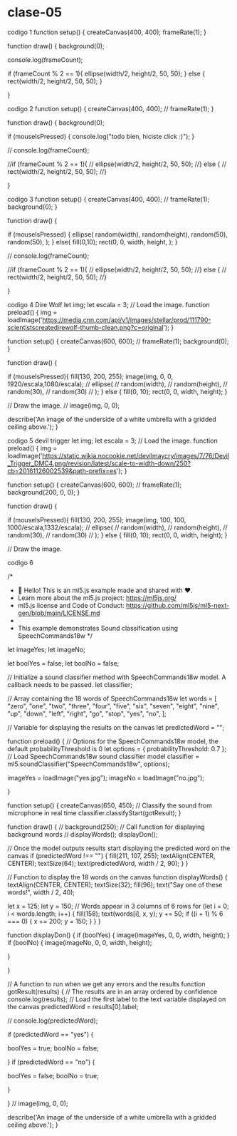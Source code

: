 # clase-05
codigo 1
function setup() {
  createCanvas(400, 400);
  frameRate(1);
}

function draw() {
  background(0);
  
  console.log(frameCount);
  
  if (frameCount % 2 == 1){
      ellipse(width/2, height/2, 50, 50);
  } else {
    rect(width/2, height/2, 50, 50);
  }
  
}

codigo 2
function setup() {
  createCanvas(400, 400);
  // frameRate(1);
}

function draw() {
  background(0);
  
  if (mouseIsPressed) {
    console.log("todo bien, hiciste click :)");
  }
  
  // console.log(frameCount);
  
  //if (frameCount % 2 == 1){
  //    ellipse(width/2, height/2, 50, 50);
  //} else {
  // rect(width/2, height/2, 50, 50);
  //}
  
}

codigo 3
function setup() {
  createCanvas(400, 400);
  // frameRate(1);
  background(0);
}

function draw() {
  
  if (mouseIsPressed) {
    ellipse(
      random(width),
      random(height),
      random(50),
      random(50),
    );
  } else{
    fill(0,10);
    rect(0, 0, width, height, );
  }
  
  // console.log(frameCount);
  
  //if (frameCount % 2 == 1){
  //    ellipse(width/2, height/2, 50, 50);
  //} else {
  // rect(width/2, height/2, 50, 50);
  //}
  
}

codigo 4 Dire Wolf
let img;
let escala = 3; 
// Load the image.
function preload() {
  img = loadImage('https://media.cnn.com/api/v1/images/stellar/prod/111790-scientistscreatedirewolf-thumb-clean.png?c=original');
}

function setup() {
  createCanvas(600, 600);
//  frameRate(1);
  background(0);
}

function draw() {
  
  if (mouseIsPressed){
    fill(130, 200, 255);
    image(img, 0, 0, 1920/escala,1080/escala);
   // ellipse(
   //   random(width),
   //   random(height),
   //   random(30),
   //   random(30)
   //        );
  } else {
    fill(0, 10);
    rect(0, 0, width, height);
  }
    
  // Draw the image.
  // image(img, 0, 0);

  describe('An image of the underside of a white umbrella with a gridded ceiling above.');
}

codigo 5 devil trigger
let img;
let escala = 3; 
// Load the image.
function preload() {
  img = loadImage('https://static.wikia.nocookie.net/devilmaycry/images/7/76/Devil_Trigger_DMC4.png/revision/latest/scale-to-width-down/250?cb=20161126002539&path-prefix=es');
}

function setup() {
  createCanvas(600, 600);
//  frameRate(1);
  background(200, 0, 0);
}

function draw() {
  
  if (mouseIsPressed){
    fill(130, 200, 255);
    image(img, 100, 100, 1000/escala,1332/escala);
   // ellipse(
   //   random(width),
   //   random(height),
   //   random(30),
   //   random(30)
   //        );
  } else {
    fill(0, 10);
    rect(0, 0, width, height);
  }
    
  // Draw the image.

  codigo 6

  /*
 * 👋 Hello! This is an ml5.js example made and shared with ❤️.
 * Learn more about the ml5.js project: https://ml5js.org/
 * ml5.js license and Code of Conduct: https://github.com/ml5js/ml5-next-gen/blob/main/LICENSE.md
 *
 * This example demonstrates Sound classification using SpeechCommands18w
 */

let imageYes;
let imageNo;

let boolYes = false;
let boolNo = false;


// Initialize a sound classifier method with SpeechCommands18w model. A callback needs to be passed.
let classifier;

// Array containing the 18 words of SpeechCommands18w
let words = [
  "zero",
  "one",
  "two",
  "three",
  "four",
  "five",
  "six",
  "seven",
  "eight",
  "nine",
  "up",
  "down",
  "left",
  "right",
  "go",
  "stop",
  "yes",
  "no",
];

// Variable for displaying the results on the canvas
let predictedWord = "";

function preload() {
  // Options for the SpeechCommands18w model, the default probabilityThreshold is 0
  let options = { probabilityThreshold: 0.7 };
  // Load SpeechCommands18w sound classifier model
  classifier = ml5.soundClassifier("SpeechCommands18w", options);
  
  imageYes = loadImage("yes.jpg");
  imageNo = loadImage("no.jpg");
  
}

function setup() {
  createCanvas(650, 450);
  // Classify the sound from microphone in real time
  classifier.classifyStart(gotResult);
}

function draw() {
  // background(250);
  // Call function for displaying background words
  // displayWords();
  displayDon();

  // Once the model outputs results start displaying the predicted word on the canvas
  if (predictedWord !== "") {
    fill(211, 107, 255);
    textAlign(CENTER, CENTER);
    textSize(64);
    text(predictedWord, width / 2, 90);
  }
}

// Function to display the 18 words on the canvas
function displayWords() {
  textAlign(CENTER, CENTER);
  textSize(32);
  fill(96);
  text("Say one of these words!", width / 2, 40);

  let x = 125;
  let y = 150;
  // Words appear in 3 columns of 6 rows
  for (let i = 0; i < words.length; i++) {
    fill(158);
    text(words[i], x, y);
    y += 50;
    if ((i + 1) % 6 === 0) {
      x += 200;
      y = 150;
    }
  }
}

function displayDon() {
  if (boolYes) {
        image(imageYes, 0, 0, width, height);
  }
  if (boolNo) {
        image(imageNo, 0, 0, width, height);
    
  }

}

// A function to run when we get any errors and the results
function gotResult(results) {
  // The results are in an array ordered by confidence
  console.log(results);
  // Load the first label to the text variable displayed on the canvas
  predictedWord = results[0].label;
  
  // console.log(predictedWord);
  
  if (predictedWord == "yes") {
    
    
  boolYes = true;
  boolNo = false;


  }
  if (predictedWord == "no") {
    
  boolYes = false;
  boolNo = true;

  }
  
}
  // image(img, 0, 0);

  describe('An image of the underside of a white umbrella with a gridded ceiling above.');
}

